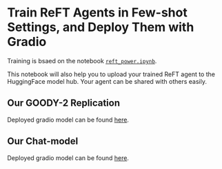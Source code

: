 # Train ReFT Agents in Few-shot Settings, and Deploy Them with Gradio

Training is bsaed on the notebook [`reft_power.ipynb`](https://github.com/stanfordnlp/pyreft/blob/main/examples/gradio/train_and_share.ipynb).

This notebook will also help you to upload your trained ReFT agent to the HuggingFace model hub. Your agent can be shared with others easily.


## Our GOODY-2 Replication

Deployed gradio model can be found [here](https://huggingface.co/spaces/pyvene/reft_goody2).


## Our Chat-model

Deployed gradio model can be found [here](https://huggingface.co/spaces/pyvene/reft_chat7b).

